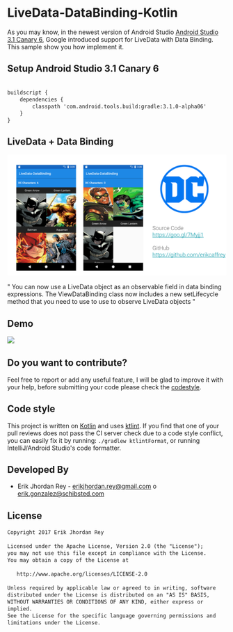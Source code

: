 # LiveData-DataBinding-Kotlin

As you may know, in the newest version of Android Studio [Android Studio 3.1 Canary 6](https://androidstudio.googleblog.com/2017/12/android-studio-31-canary-6-is-now.html), Google introduced support for LiveData with Data Binding. This sample show you how implement it. 

## Setup Android Studio 3.1 Canary 6


``` 

buildscript {
    dependencies {
        classpath 'com.android.tools.build:gradle:3.1.0-alpha06'
    }
}

```

## LiveData + Data Binding


![](./art/dc_data-live.png)


" You can now use a LiveData object as an observable field in data binding expressions. The ViewDataBinding class now includes a new setLifecycle method that you need to use to use to observe LiveData objects "


## Demo

![](./art/device-2018-01-03-211827.gif)


Do you want to contribute?
--------------------------
Feel free to report or add any useful feature, I will be glad to improve it with your help, before submitting your code please check the [codestyle](https://github.com/square/java-code-styles).


Code style
--------------------------

This project is written on [Kotlin](https://kotlinlang.org/) and uses [ktlint](https://github.com/shyiko/ktlint).
If you find that one of your pull reviews does not pass the CI server check due to a code style conflict, you can
easily fix it by running: `./gradlew ktlintFormat`, or running IntelliJ/Android Studio's code formatter.


Developed By
------------

* Erik Jhordan Rey  - <erikjhordan.rey@gmail.com> o <erik.gonzalez@schibsted.com>

License
-------

    Copyright 2017 Erik Jhordan Rey

    Licensed under the Apache License, Version 2.0 (the "License");
    you may not use this file except in compliance with the License.
    You may obtain a copy of the License at

       http://www.apache.org/licenses/LICENSE-2.0

    Unless required by applicable law or agreed to in writing, software
    distributed under the License is distributed on an "AS IS" BASIS,
    WITHOUT WARRANTIES OR CONDITIONS OF ANY KIND, either express or implied.
    See the License for the specific language governing permissions and
    limitations under the License.